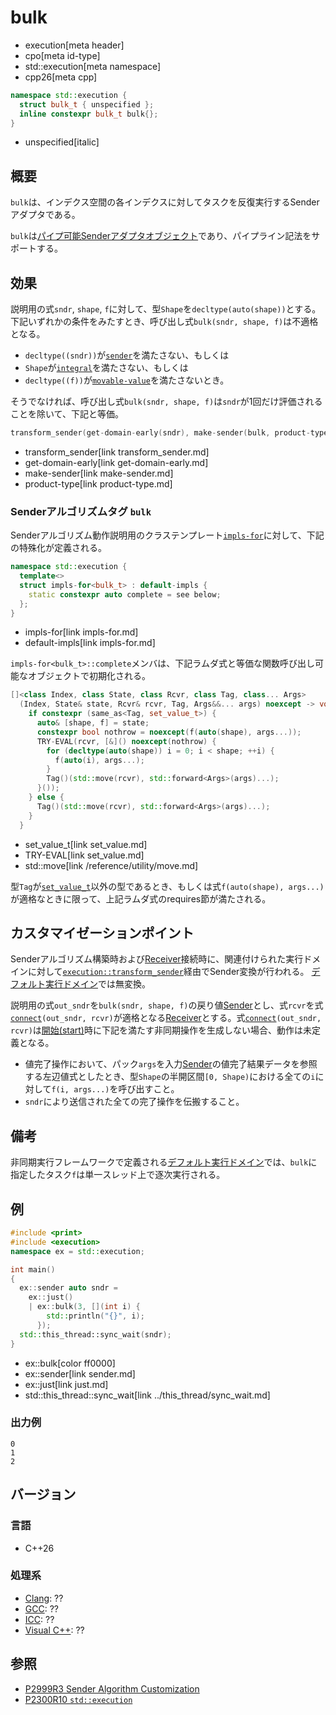 # bulk
* execution[meta header]
* cpo[meta id-type]
* std::execution[meta namespace]
* cpp26[meta cpp]

```cpp
namespace std::execution {
  struct bulk_t { unspecified };
  inline constexpr bulk_t bulk{};
}
```
* unspecified[italic]

## 概要
`bulk`は、インデクス空間の各インデクスに対してタスクを反復実行するSenderアダプタである。

`bulk`は[パイプ可能Senderアダプタオブジェクト](sender_adaptor_closure.md)であり、パイプライン記法をサポートする。


## 効果
説明用の式`sndr`, `shape`, `f`に対して、型`Shape`を`decltype(auto(shape))`とする。下記いずれかの条件をみたすとき、呼び出し式`bulk(sndr, shape, f)`は不適格となる。

- `decltype((sndr))`が[`sender`](sender.md)を満たさない、もしくは
- `Shape`が[`integral`](/reference/concepts/integral.md)を満たさない、もしくは
- `decltype((f))`が[`movable-value`](../movable-value.md)を満たさないとき。

そうでなければ、呼び出し式`bulk(sndr, shape, f)`は`sndr`が1回だけ評価されることを除いて、下記と等価。

```cpp
transform_sender(get-domain-early(sndr), make-sender(bulk, product-type{shape, f}, sndr))
```
* transform_sender[link transform_sender.md]
* get-domain-early[link get-domain-early.md]
* make-sender[link make-sender.md]
* product-type[link product-type.md]


### Senderアルゴリズムタグ `bulk`
Senderアルゴリズム動作説明用のクラステンプレート[`impls-for`](impls-for.md)に対して、下記の特殊化が定義される。

```cpp
namespace std::execution {
  template<>
  struct impls-for<bulk_t> : default-impls {
    static constexpr auto complete = see below;
  };
}
```
* impls-for[link impls-for.md]
* default-impls[link impls-for.md]

`impls-for<bulk_t>::complete`メンバは、下記ラムダ式と等価な関数呼び出し可能なオブジェクトで初期化される。

```cpp
[]<class Index, class State, class Rcvr, class Tag, class... Args>
  (Index, State& state, Rcvr& rcvr, Tag, Args&&... args) noexcept -> void requires see below {
    if constexpr (same_as<Tag, set_value_t>) {
      auto& [shape, f] = state;
      constexpr bool nothrow = noexcept(f(auto(shape), args...));
      TRY-EVAL(rcvr, [&]() noexcept(nothrow) {
        for (decltype(auto(shape)) i = 0; i < shape; ++i) {
          f(auto(i), args...);
        }
        Tag()(std::move(rcvr), std::forward<Args>(args)...);
      }());
    } else {
      Tag()(std::move(rcvr), std::forward<Args>(args)...);
    }
  }
```
* set_value_t[link set_value.md]
* TRY-EVAL[link set_value.md]
* std::move[link /reference/utility/move.md]

型`Tag`が[`set_value_t`](set_value.md)以外の型であるとき、もしくは式`f(auto(shape), args...)`が適格なときに限って、上記ラムダ式のrequires節が満たされる。


## カスタマイゼーションポイント
Senderアルゴリズム構築時および[Receiver](receiver.md)接続時に、関連付けられた実行ドメインに対して[`execution::transform_sender`](transform_sender.md)経由でSender変換が行われる。
[デフォルト実行ドメイン](default_domain.md)では無変換。

説明用の式`out_sndr`を`bulk(sndr, shape, f)`の戻り値[Sender](sender.md)とし、式`rcvr`を式[`connect`](connect.md)`(out_sndr, rcvr)`が適格となる[Receiver](receiver.md)とする。式[`connect`](connect.md)`(out_sndr, rcvr)`は[開始(start)](start.md)時に下記を満たす非同期操作を生成しない場合、動作は未定義となる。

- 値完了操作において、パック`args`を入力[Sender](sender.md)の値完了結果データを参照する左辺値式としたとき、型`Shape`の半開区間`[0, Shape)`における全ての`i`に対して`f(i, args...)`を呼び出すこと。
- `sndr`により送信された全ての完了操作を伝搬すること。


## 備考
非同期実行フレームワークで定義される[デフォルト実行ドメイン](default_domain.md)では、`bulk`に指定したタスク`f`は単一スレッド上で逐次実行される。


## 例
```cpp example
#include <print>
#include <execution>
namespace ex = std::execution;

int main()
{
  ex::sender auto sndr =
    ex::just()
    | ex::bulk(3, [](int i) {
        std::println("{}", i);
      });
  std::this_thread::sync_wait(sndr);
}
```
* ex::bulk[color ff0000]
* ex::sender[link sender.md]
* ex::just[link just.md]
* std::this_thread::sync_wait[link ../this_thread/sync_wait.md]

### 出力例
```
0
1
2
```


## バージョン
### 言語
- C++26

### 処理系
- [Clang](/implementation.md#clang): ??
- [GCC](/implementation.md#gcc): ??
- [ICC](/implementation.md#icc): ??
- [Visual C++](/implementation.md#visual_cpp): ??


## 参照
- [P2999R3 Sender Algorithm Customization](https://www.open-std.org/jtc1/sc22/wg21/docs/papers/2023/p2999r3.html)
- [P2300R10 `std::execution`](https://www.open-std.org/jtc1/sc22/wg21/docs/papers/2024/p2300r10.html)
